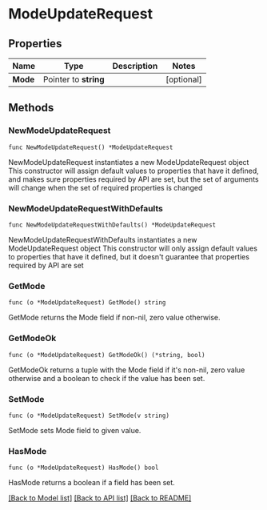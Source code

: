 # ModeUpdateRequest

## Properties

Name | Type | Description | Notes
------------ | ------------- | ------------- | -------------
**Mode** | Pointer to **string** |  | [optional] 

## Methods

### NewModeUpdateRequest

`func NewModeUpdateRequest() *ModeUpdateRequest`

NewModeUpdateRequest instantiates a new ModeUpdateRequest object
This constructor will assign default values to properties that have it defined,
and makes sure properties required by API are set, but the set of arguments
will change when the set of required properties is changed

### NewModeUpdateRequestWithDefaults

`func NewModeUpdateRequestWithDefaults() *ModeUpdateRequest`

NewModeUpdateRequestWithDefaults instantiates a new ModeUpdateRequest object
This constructor will only assign default values to properties that have it defined,
but it doesn't guarantee that properties required by API are set

### GetMode

`func (o *ModeUpdateRequest) GetMode() string`

GetMode returns the Mode field if non-nil, zero value otherwise.

### GetModeOk

`func (o *ModeUpdateRequest) GetModeOk() (*string, bool)`

GetModeOk returns a tuple with the Mode field if it's non-nil, zero value otherwise
and a boolean to check if the value has been set.

### SetMode

`func (o *ModeUpdateRequest) SetMode(v string)`

SetMode sets Mode field to given value.

### HasMode

`func (o *ModeUpdateRequest) HasMode() bool`

HasMode returns a boolean if a field has been set.


[[Back to Model list]](../README.md#documentation-for-models) [[Back to API list]](../README.md#documentation-for-api-endpoints) [[Back to README]](../README.md)


